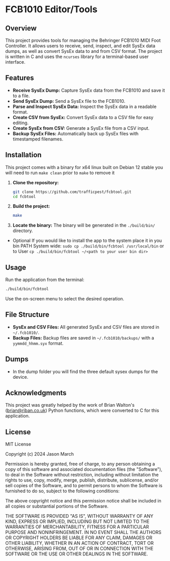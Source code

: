 # FCB1010 Editor/Tools

## Overview

This project provides tools for managing the Behringer FCB1010 MIDI Foot Controller. It allows users to receive, send, inspect, and edit SysEx data dumps, as well as convert SysEx data to and from CSV format. The project is written in C and uses the `ncurses` library for a terminal-based user interface.

## Features

- **Receive SysEx Dump:** Capture SysEx data from the FCB1010 and save it to a file.
- **Send SysEx Dump:** Send a SysEx file to the FCB1010.
- **Parse and Inspect SysEx Data:** Inspect the SysEx data in a readable format.
- **Create CSV from SysEx:** Convert SysEx data to a CSV file for easy editing.
- **Create SysEx from CSV:** Generate a SysEx file from a CSV input.
- **Backup SysEx Files:** Automatically back up SysEx files with timestamped filenames.

## Installation
This project comes with a binary for x64 linux built on Debian 12 stable
you will need to run `make clean` prior to `make` to remove it

1. **Clone the repository:**
    ```sh
    git clone https://github.com/trafficpest/fcbtool.git
    cd fcbtool
    ```

2. **Build the project:**
    ```sh
    make
    ```

3. **Locate the binary:**
   The binary will be generated in the `./build/bin/` directory.

- Optional
    If you would like to install the app to the system place it in you bin PATH
    System wide: `sudo cp ./build/bin/fcbtool /usr/local/bin`
    or to User `cp ./build/bin/fcbtool ~/<path to your user bin dir>`
## Usage

Run the application from the terminal:

```sh
./build/bin/fcbtool
```

Use the on-screen menu to select the desired operation.

## File Structure
- **SysEx and CSV Files:** All generated SysEx and CSV files are stored in `~/.fcb1010/`.
- **Backup Files:** Backup files are saved in `~/.fcb1010/backups/` with a `yymmdd_hhmm.syx` format.

## Dumps
- In the dump folder you will find the three default sysex dumps for the device.

## Acknowledgments
This project was greatly helped by the work of Brian Walton's (brian@riban.co.uk) Python functions, which were converted to C for this application.

## License
MIT License

Copyright (c) 2024 Jason March 

Permission is hereby granted, free of charge, to any person obtaining a copy
of this software and associated documentation files (the "Software"), to deal
in the Software without restriction, including without limitation the rights
to use, copy, modify, merge, publish, distribute, sublicense, and/or sell
copies of the Software, and to permit persons to whom the Software is
furnished to do so, subject to the following conditions:

The above copyright notice and this permission notice shall be included in all
copies or substantial portions of the Software.

THE SOFTWARE IS PROVIDED "AS IS", WITHOUT WARRANTY OF ANY KIND, EXPRESS OR
IMPLIED, INCLUDING BUT NOT LIMITED TO THE WARRANTIES OF MERCHANTABILITY,
FITNESS FOR A PARTICULAR PURPOSE AND NONINFRINGEMENT. IN NO EVENT SHALL THE
AUTHORS OR COPYRIGHT HOLDERS BE LIABLE FOR ANY CLAIM, DAMAGES OR OTHER
LIABILITY, WHETHER IN AN ACTION OF CONTRACT, TORT OR OTHERWISE, ARISING FROM,
OUT OF OR IN CONNECTION WITH THE SOFTWARE OR THE USE OR OTHER DEALINGS IN THE
SOFTWARE.
